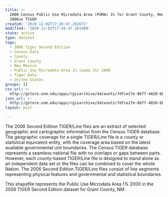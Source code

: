 ```yaml
---
title: >-
  2000 Census Public Use Microdata Area (PUMA) 1% for Grant County, New Mexico,
  2006se TIGER
created: '2020-12-02T17:26:47.261672'
modified: '2020-12-02T17:26:47.261680'
state: active
type: dataset
tags:
  - 2006 Tiger Second Edition
  - Census Data
  - County
  - Grant County
  - New Mexico
  - Public Use Microdata Area 1% (puma 1%) 2000
  - Tiger Data
  - United States
groups: []
csv_url: >-
  http://gstore.unm.edu/apps/rgisarchive/datasets/7dfce27e-8bff-4020-bb84-aabdb2bc73fd/tgr2006se_gran_puma1.derived.csv
json_url: >-
  http://gstore.unm.edu/apps/rgisarchive/datasets/7dfce27e-8bff-4020-bb84-aabdb2bc73fd/tgr2006se_gran_puma1.derived.json
layout: post

---
```

The 2006 Second Edition TIGER/Line files are an extract of selected geographic and cartographic information from the Census TIGER database.  The geographic coverage for a single TIGER/Line file is a county or statistical equivalent entity, with the coverage area based on the latest available governmental unit boundaries. The Census TIGER database represents a seamless national file with no overlaps or gaps between parts.  However, each county-based TIGER/Line file is designed to stand alone as an independent data set or the files can be combined to cover the whole Nation.  The 2006 Second Edition  TIGER/Line files consist of line segments representing physical features and governmental and statistical boundaries.

This shapefile represents the Public Use Microdata Area 1% 2000 in the 2006 TIGER Second Edition dataset for Grant County, NM.

